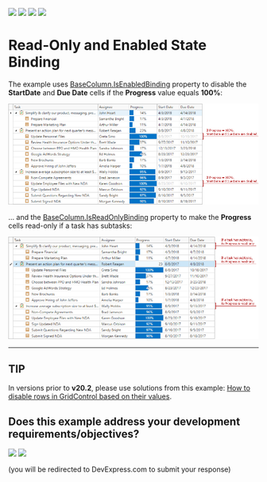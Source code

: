 <!-- default badges list -->
![](https://img.shields.io/endpoint?url=https://codecentral.devexpress.com/api/v1/VersionRange/285862183/21.1.5%2B)
[![](https://img.shields.io/badge/Open_in_DevExpress_Support_Center-FF7200?style=flat-square&logo=DevExpress&logoColor=white)](https://supportcenter.devexpress.com/ticket/details/T938922)
[![](https://img.shields.io/badge/📖_How_to_use_DevExpress_Examples-e9f6fc?style=flat-square)](https://docs.devexpress.com/GeneralInformation/403183)
[![](https://img.shields.io/badge/💬_Leave_Feedback-feecdd?style=flat-square)](#does-this-example-address-your-development-requirementsobjectives)
<!-- default badges end -->
# Read-Only and Enabled State Binding

The example uses [BaseColumn.IsEnabledBinding](https://docs.devexpress.com/WPF/DevExpress.Xpf.Grid.BaseColumn.IsEnabledBinding) property to disable the **StartDate** and **Due Date** cells if the **Progress** value equals **100%**:

![](./grid-enabled-binding.png)

... and the [BaseColumn.IsReadOnlyBinding](https://docs.devexpress.com/WPF/DevExpress.Xpf.Grid.BaseColumn.IsReadOnlyBinding) property to make the **Progress** cells read-only if a task has subtasks:

![](./grid-read-only-binding.png)

---

## TIP
In versions prior to **v20.2**, please use solutions from this example: [How to disable rows in GridControl based on their values](https://github.com/DevExpress-Examples/how-to-disable-rows-in-gridcontrol-based-on-their-values-e3594).
<!-- feedback -->
## Does this example address your development requirements/objectives?

[<img src="https://www.devexpress.com/support/examples/i/yes-button.svg"/>](https://www.devexpress.com/support/examples/survey.xml?utm_source=github&utm_campaign=wpf-grid-read-only-and-enabled-binding&~~~was_helpful=yes) [<img src="https://www.devexpress.com/support/examples/i/no-button.svg"/>](https://www.devexpress.com/support/examples/survey.xml?utm_source=github&utm_campaign=wpf-grid-read-only-and-enabled-binding&~~~was_helpful=no)

(you will be redirected to DevExpress.com to submit your response)
<!-- feedback end -->
